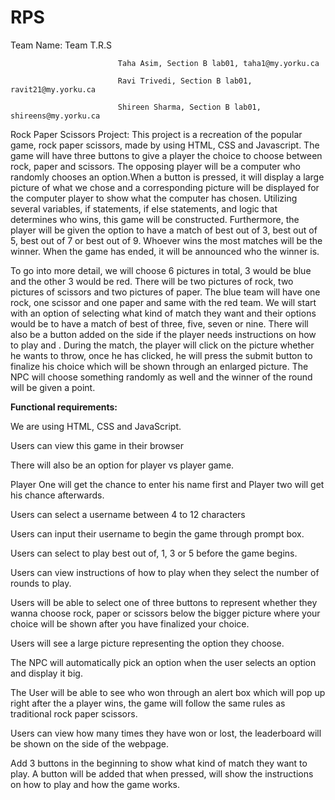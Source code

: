 # RPS
Team Name: Team T.R.S
  
          
                            Taha Asim, Section B lab01, taha1@my.yorku.ca
                            
                            Ravi Trivedi, Section B lab01, ravit21@my.yorku.ca
                            
                            Shireen Sharma, Section B lab01, shireens@my.yorku.ca



Rock Paper Scissors Project: This project is a recreation of the popular game, rock paper scissors, made by using HTML, CSS and Javascript. The game will have three buttons to give a player the choice to choose between rock, paper and scissors. The opposing player will be a computer who randomly chooses an option.When a button is pressed, it will display a large picture of what we chose and a corresponding picture will be displayed for the computer player to show what the computer has chosen. Utilizing several variables, if statements, if else statements, and logic that determines who wins, this game will be constructed. Furthermore, the player will be given the option to have a match of best out of 3, best out of 5, best out of 7 or best out of 9. Whoever wins the most matches will be the winner. When the game has ended, it will be announced who the winner is. 

To go into more detail, we will choose 6 pictures in total, 3 would be blue and the other 3 would be red. There will be two pictures of rock, two pictures of scissors and two pictures of paper. The blue team will have one rock, one scissor and one paper and same with the red team. We will start with an option of selecting what kind of match they want and their options would be to have a match of best of three, five, seven or nine. There will also be a button added on the side if the player needs instructions on how to play and . During the match, the player will click on the picture whether he wants to throw, once he has clicked, he will press the submit button to finalize his choice which will be shown through an enlarged picture. The NPC will choose something randomly as well and the winner of the round will be given a point.

**Functional requirements:**

We are using HTML, CSS and JavaScript.

Users can view this game in their browser

There will also be an option for player vs player game. 

Player One will get the chance to enter his name first and Player two will get his chance afterwards.

Users can select a username between 4 to 12 characters

Users can input their username to begin the game through prompt box.

Users can select to play  best out of, 1, 3 or 5 before the game begins.

Users can view instructions of how to play when they select the number of rounds to play. 

Users will be able to select one of three buttons to represent whether they wanna choose rock, paper or scissors below the bigger picture where your choice will be shown after you have finalized your choice.

Users will see a large picture representing the option they choose.

The NPC will automatically pick an option when the user selects an option and display it big.

The User will be able to see who won through an alert box which will pop up right after the a player wins, the game will follow the same rules as traditional rock paper scissors. 

Users can view how many times they have won or lost, the leaderboard will be shown on the side of the webpage.

Add 3 buttons in the beginning to show what kind of match they want to play. A button will be added that when pressed, will show the instructions on how to play and how the game works.



